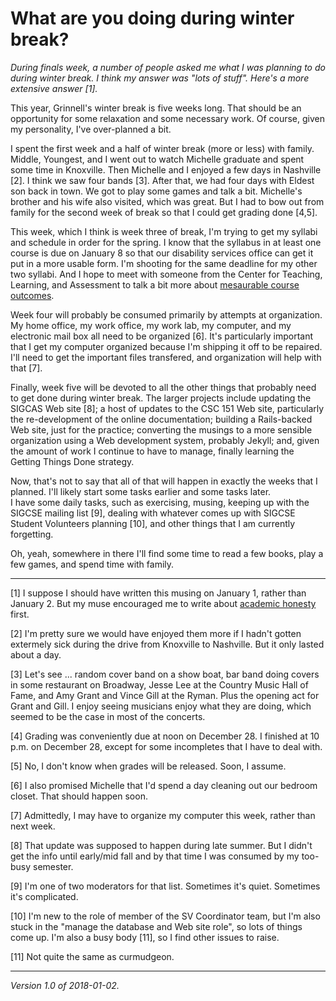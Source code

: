 What are you doing during winter break?
=======================================

_During finals week, a number of people asked me what I was planning
to do during winter break.  I think my answer was "lots of stuff".
Here's a more extensive answer [1]._

This year, Grinnell's winter break is five weeks long.  That should be
an opportunity for some relaxation and some necessary work.  Of course,
given my personality, I've over-planned a bit.

I spent the first week and a half of winter break (more or less) with family.
Middle, Youngest, and I went out to watch Michelle graduate and spent some
time in Knoxville.  Then Michelle and I enjoyed a few days in Nashville [2].
I think we saw four bands [3].  After that,  we had four days with Eldest
son back in town.  We got to play some games and talk a bit.  Michelle's
brother and his wife also visited, which was great.  But I had to bow out
from family for the second week of break so that I could get grading done
[4,5].

This week, which I think is week three of break, I'm trying to get my
syllabi and schedule in order for the spring.  I know that the syllabus in
at least one course is due on January 8 so that our disability services
office can get it put in a more usable form.  I'm shooting for the 
same deadline for my other two syllabi.    And I hope to meet with someone
from the Center for Teaching, Learning, and Assessment to talk a bit more
about [mesaurable course outcomes](measurable-course-outcomes).

Week four will probably be consumed primarily by attempts at organization.
My home office, my work office, my work lab, my computer, and my electronic
mail box all need to be organized [6].  It's particularly important that I get
my computer organized because I'm shipping it off to be repaired.  I'll
need to get the important files transfered, and organization will help
with that [7].

Finally, week five will be devoted to all the other things that probably
need to get done during winter break.  The larger projects include
updating the SIGCAS Web site [8]; a host of updates to the CSC 151
Web site, particularly the re-development of the online documentation;
building a Rails-backed Web site, just for the practice; converting the
musings to a more sensible organization using a Web development system,
probably Jekyll; and, given the amount of work I continue to have to
manage, finally learning the Getting Things Done strategy.

Now, that's not to say that all of that will happen in exactly the weeks
that I planned.  I'll likely start some tasks earlier and some tasks later.  
I have some daily tasks, such as exercising, musing, keeping up with the SIGCSE
mailing list [9], dealing with whatever comes up with 
SIGCSE Student Volunteers planning [10], and other things that I am currently
forgetting.

Oh, yeah, somewhere in there I'll find some time to read a few books,
play a few games, and spend time with family.

---

[1] I suppose I should have written this musing on January 1, rather
than January 2.  But my muse encouraged me to write about [academic
honesty](academic-honesty-2017-01-01) first.

[2] I'm pretty sure we would have enjoyed them more if I hadn't gotten
extermely sick during the drive from Knoxville to Nashville.  But it
only lasted about a day.

[3] Let's see ... random cover band on a show boat, bar band doing 
covers in some restaurant on Broadway, Jesse Lee at the Country Music
Hall of Fame, and Amy Grant and Vince Gill at the Ryman.  Plus the
opening act for Grant and Gill.  I enjoy seeing musicians enjoy what
they are doing, which seemed to be the case in most of the concerts.

[4] Grading was conveniently due at noon on December 28.  I finished
at 10 p.m. on December 28, except for some incompletes that I have to
deal with.

[5] No, I don't know when grades will be released.  Soon, I assume.

[6] I also promised Michelle that I'd spend a day cleaning out our 
bedroom closet.  That should happen soon.

[7] Admittedly, I may have to organize my computer this week, rather than
next week.

[8] That update was supposed to happen during late summer.  But I didn't
get the info until early/mid fall and by that time I was consumed by my 
too-busy semester.

[9] I'm one of two moderators for that list.  Sometimes it's quiet.
Sometimes it's complicated.

[10] I'm new to the role of member of the SV Coordinator team, but I'm
also stuck in the "manage the database and Web site role", so lots of things
come up.  I'm also a busy body [11], so I find other issues to raise.

[11] Not quite the same as curmudgeon.

---

*Version 1.0 of 2018-01-02.*
